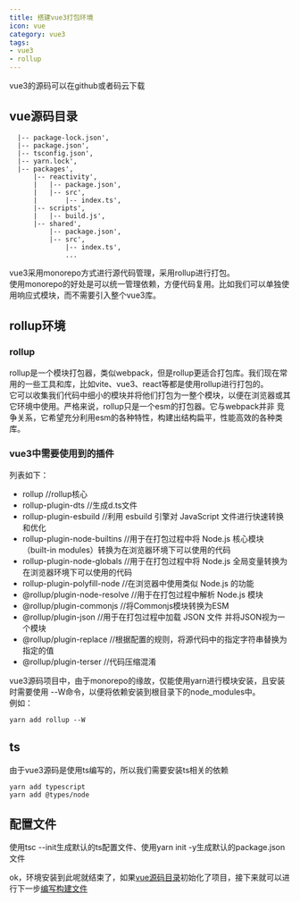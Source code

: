 ```yaml
---
title: 搭建vue3打包环境
icon: vue
category: vue3
tags:
- vue3
- rollup
---
```


vue3的源码可以在github或者码云下载

## vue源码目录
```
  |-- package-lock.json',
  |-- package.json',
  |-- tsconfig.json',
  |-- yarn.lock',
  |-- packages',
      |-- reactivity',
      |   |-- package.json',
      |   |-- src',
      |       |-- index.ts',
      |-- scripts',
      |   |-- build.js',
      |-- shared',
          |-- package.json',
          |-- src',
              |-- index.ts',
              ...
```

vue3采用monorepo方式进行源代码管理，采用rollup进行打包。  
使用monorepo的好处是可以统一管理依赖，方便代码复用。比如我们可以单独使用响应式模块，而不需要引入整个vue3库。  

## rollup环境

### rollup
rollup是一个模块打包器，类似webpack，但是rollup更适合打包库。我们现在常用的一些工具和库，比如vite、vue3、react等都是使用rollup进行打包的。  
它可以收集我们代码中细小的模块并将他们打包为一整个模块，以便在浏览器或其它环境中使用。严格来说，rollup只是一个esm的打包器。它与webpack并非
竞争关系，它希望充分利用esm的各种特性，构建出结构扁平，性能高效的各种类库。

### vue3中需要使用到的插件
列表如下：
- rollup //rollup核心
- rollup-plugin-dts //生成d.ts文件
- rollup-plugin-esbuild //利用 esbuild 引擎对 JavaScript 文件进行快速转换和优化
- rollup-plugin-node-builtins //用于在打包过程中将 Node.js 核心模块（built-in modules）转换为在浏览器环境下可以使用的代码
- rollup-plugin-node-globals //用于在打包过程中将 Node.js 全局变量转换为在浏览器环境下可以使用的代码
- rollup-plugin-polyfill-node //在浏览器中使用类似 Node.js 的功能
- @rollup/plugin-node-resolve //用于在打包过程中解析 Node.js 模块
- @rollup/plugin-commonjs //将Commonjs模块转换为ESM
- @rollup/plugin-json //用于在打包过程中加载 JSON 文件 并将JSON视为一个模块
- @rollup/plugin-replace //根据配置的规则，将源代码中的指定字符串替换为指定的值
- @rollup/plugin-terser //代码压缩混淆

vue3源码项目中，由于monorepo的缘故，仅能使用yarn进行模块安装，且安装时需要使用 --W命令，以便将依赖安装到根目录下的node_modules中。  
例如：
```shell
yarn add rollup --W
```

## ts
由于vue3源码是使用ts编写的，所以我们需要安装ts相关的依赖
```shell
yarn add typescript
yarn add @types/node
```

## 配置文件
使用tsc --init生成默认的ts配置文件、使用yarn init -y生成默认的package.json文件  

ok，环境安装到此呢就结束了，如果[vue源码目录](#vue源码目录)初始化了项目，接下来就可以进行下一步[编写构建文件](build.md)